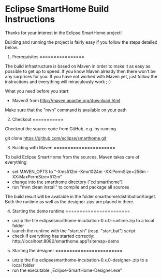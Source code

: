 # Eclipse SmartHome Build Instructions

Thanks for your interest in the Eclipse SmartHome project!

Building and running the project is fairly easy if you follow the steps
detailed below.


1. Prerequisites
================

The build infrastructure is based on Maven in order to make it
as easy as possible to get up to speed. If you know Maven already then
there won't be any surprises for you. If you have not worked with Maven
yet, just follow the instructions and everything will miraculously work ;-)

What you need before you start:
- Maven3 from http://maven.apache.org/download.html

Make sure that the "mvn" command is available on your path


2. Checkout
===========

Checkout the source code from GitHub, e.g. by running

git clone https://github.com/eclipse/smarthome.git

3. Building with Maven
======================

To build Eclipse SmartHome from the sources, Maven takes care of everything:
- set MAVEN_OPTS to "-Xms512m -Xmx1024m -XX:PermSize=256m -XX:MaxPermSize=512m"
- change into the smarthome directory ("cd smarthome“)
- run "mvn clean install" to compile and package all sources

The build result will be available in the folder 
smarthome/distribution/target. Both the runtime as well as
the designer zips are placed in there.


4. Starting the demo runtime
=======================

- unzip the file eclipsesmarthome-incubation-0.x.0-runtime.zip to a local folder
- launch the runtime with the "start.sh" (resp. "start.bat") script
- check if everything has started correctly: http://localhost:8080/smarthome.app?sitemap=demo


5. Starting the designer
========================

- unzip the file eclipsesmarthome-incubation-0.x.0-designer-<platform>.zip to a local folder
- run the executable „Eclipse-SmartHome-Designer.exe"
